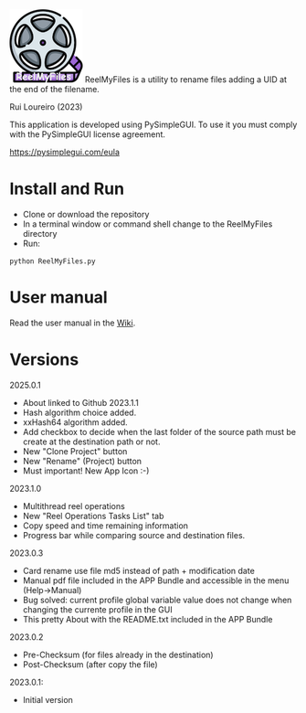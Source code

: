 <img title="ReelMyFiles" alt="Logo" src="/images/app-icon.png">
ReelMyFiles is a utility to rename files adding a UID at the end of the filename.

Rui Loureiro (2023)

This application is developed using PySimpleGUI. To use it you must comply with the PySimpleGUI license agreement.

https://pysimplegui.com/eula

# Install and Run
* Clone or download the repository
* In a terminal window or command shell change to the ReelMyFiles directory
* Run:
```
python ReelMyFiles.py
```
# User manual

Read the user manual in the [Wiki](https://github.com/c0ntact0/REEL_MY_FILES/wiki).


# Versions
2025.0.1
- About linked to Github
2023.1.1
- Hash algorithm choice added.
- xxHash64 algorithm added.
- Add checkbox to decide when the last folder of the source path must be create at the destination path or not.
- New "Clone Project" button
- New "Rename" (Project) button
- Must important! New App Icon :-)

2023.1.0
- Multithread reel operations
- New "Reel Operations Tasks List" tab
- Copy speed and time remaining information
- Progress bar while comparing source and destination files.

2023.0.3
- Card rename use file md5 instead of path + modification date
- Manual pdf file included in the APP Bundle and accessible in the menu (Help->Manual) 
- Bug solved: current profile global variable value does not change when changing the currente profile in the GUI
- This pretty About with the README.txt included in the APP Bundle

2023.0.2
- Pre-Checksum (for files already in the destination)
- Post-Checksum (after copy the file)

2023.0.1:
- Initial version

